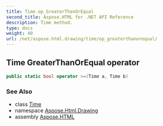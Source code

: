```yaml
---
title: Time.op_GreaterThanOrEqual
second_title: Aspose.HTML for .NET API Reference
description: Time method. 
type: docs
weight: 40
url: /net/aspose.html.drawing/time/op_greaterthanorequal/
---
```

## Time GreaterThanOrEqual operator

```csharp
public static bool operator >=(Time a, Time b)
```

### See Also

* class [Time](../)
* namespace [Aspose.Html.Drawing](../../time/)
* assembly [Aspose.HTML](../../../)
